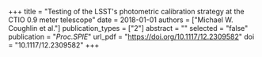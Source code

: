+++
title = "Testing of the LSST's photometric calibration strategy at the CTIO 0.9 meter telescope"
date = 2018-01-01
authors = ["Michael W. Coughlin et al."]
publication_types = ["2"]
abstract = ""
selected = "false"
publication = "*Proc.SPIE*"
url_pdf = "https://doi.org/10.1117/12.2309582"
doi = "10.1117/12.2309582"
+++

